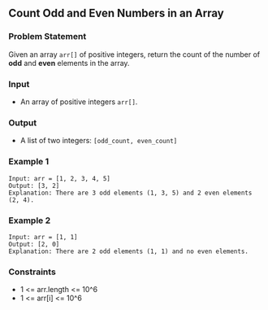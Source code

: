 ## Count Odd and Even Numbers in an Array

### Problem Statement
Given an array `arr[]` of positive integers, return the count of the number of **odd** and **even** elements in the array.

### Input
- An array of positive integers `arr[]`.

### Output
- A list of two integers: `[odd_count, even_count]`

### Example 1
```
Input: arr = [1, 2, 3, 4, 5]
Output: [3, 2]
Explanation: There are 3 odd elements (1, 3, 5) and 2 even elements (2, 4).
```

### Example 2
```
Input: arr = [1, 1]
Output: [2, 0]
Explanation: There are 2 odd elements (1, 1) and no even elements.
```

### Constraints
- 1 <= arr.length <= 10^6
- 1 <= arr[i] <= 10^6
